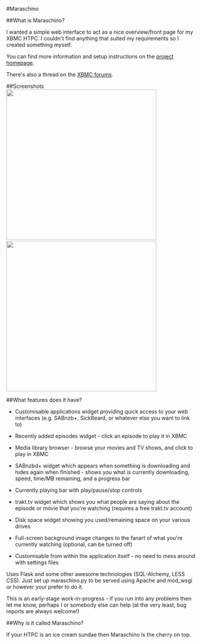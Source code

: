 #Maraschino

##What is Maraschino?

I wanted a simple web interface to act as a nice overview/front page for my XBMC HTPC. I couldn't find anything that suited my requirements so I created something myself.

You can find more information and setup instructions on the [project homepage](http://www.maraschinoproject.com/ "Maraschino Project homepage").

There's also a thread on the [XBMC forums](http://forum.xbmc.org/showthread.php?t=113136 "XBMC forums").

##Screenshots
<img src="http://www.maraschinoproject.com/static/images/screenshot1.jpg" width="400">&nbsp;&nbsp;<img src="http://www.maraschinoproject.com/static/images/screenshot2.jpg" width="400">

##What features does it have?

* Customisable applications widget providing quick access to your web interfaces (e.g. SABnzb+, SickBeard, or whatever else you want to link to)

* Recently added episodes widget - click an episode to play it in XBMC

* Media library browser - browse your movies and TV shows, and click to play in XBMC

* SABnzbd+ widget which appears when something is downloading and hides again when finished - shows you what is currently downloading, speed, time/MB remaining, and a progress bar

* Currently playing bar with play/pause/stop controls

* trakt.tv widget which shows you what people are saying about the episode or movie that you're watching (requires a free trakt.tv account)

* Disk space widget showing you used/remaining space on your various drives

* Full-screen background image changes to the fanart of what you're currently watching (optional, can be turned off)

* Customisable from within the application itself - no need to mess around with settings files

Uses Flask and some other awesome technologies (SQL-Alchemy, LESS CSS). Just set up maraschino.py to be served using Apache and mod_wsgi or however your prefer to do it.

This is an early-stage work-in-progress - if you run into any problems then let me know, perhaps I or somebody else can help (at the very least, bug reports are always welcome!)

##Why is it called Maraschino?

If your HTPC is an ice cream sundae then Maraschino is the cherry on top.